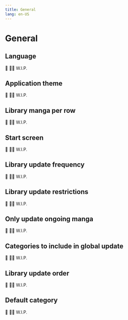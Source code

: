 ```yaml
---
title: General
lang: en-US
---
```


# General

## Language
:construction: :construction_worker_man: W.I.P.

## Application theme
:construction: :construction_worker_man: W.I.P.

## Library manga per row
:construction: :construction_worker_man: W.I.P.

## Start screen
:construction: :construction_worker_man: W.I.P.

## Library update frequency
:construction: :construction_worker_man: W.I.P.

## Library update restrictions
:construction: :construction_worker_man: W.I.P.

## Only update ongoing manga
:construction: :construction_worker_man: W.I.P.

## Categories to include in global update
:construction: :construction_worker_man: W.I.P.

## Library update order
:construction: :construction_worker_man: W.I.P.

## Default category
:construction: :construction_worker_man: W.I.P.
